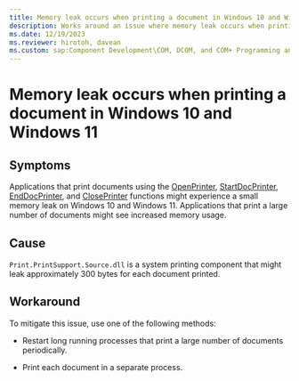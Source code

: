 ```yaml
---
title: Memory leak occurs when printing a document in Windows 10 and Windows 11
description: Works around an issue where memory leak occurs when printing a document in Windows 10 and Windows 11.
ms.date: 12/19/2023
ms.reviewer: hirotoh, davean
ms.custom: sap:Component Development\COM, DCOM, and COM+ Programming and Runtime
---
```

# Memory leak occurs when printing a document in Windows 10 and Windows 11

## Symptoms

Applications that print documents using the [OpenPrinter](/windows/win32/printdocs/openprinter), [StartDocPrinter](/windows/win32/printdocs/startdocprinter), [EndDocPrinter](/windows/win32/printdocs/enddocprinter), and [ClosePrinter](/windows/win32/printdocs/closeprinter) functions might experience a small memory leak on Windows 10 and Windows 11. Applications that print a large number of documents might see increased memory usage.

## Cause

`Print.PrintSupport.Source.dll` is a system printing component that might leak approximately 300 bytes for each document printed.

## Workaround

To mitigate this issue, use one of the following methods:

- Restart long running processes that print a large number of documents periodically.

- Print each document in a separate process.
